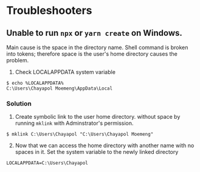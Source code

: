 # Troubleshooters
## Unable to run `npx` or `yarn create` on Windows.
Main cause is the space in the directory name. Shell command is broken into tokens; 
therefore space is the user's home directory causes the problem.
1. Check LOCALAPPDATA system variable
```
$ echo %LOCALAPPDATA%
C:\Users\Chayapol Moemeng\AppData\Local
```
### Solution
1. Create symbolic link to the user home directory.
without space by running `mklink` with Adminstrator's permission.
```
$ mklink C:\Users\Chayapol "C:\Users\Chayapol Moemeng"
```
2. Now that we can access the home directory with another name with no spaces in it. Set the system variable to the newly linked directory
```
LOCALAPPDATA=C:\Users\Chayapol
```

